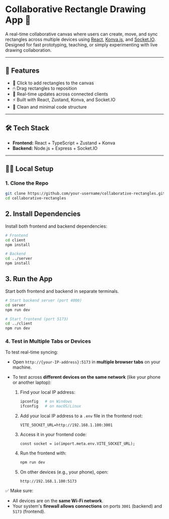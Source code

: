 # Collaborative Rectangle Drawing App 🎨

A real-time collaborative canvas where users can create, move, and sync rectangles across multiple devices using [React](https://reactjs.org/), [Konva.js](https://konvajs.org/), and [Socket.IO](https://socket.io/). Designed for fast prototyping, teaching, or simply experimenting with live drawing collaboration.

---

## 🚀 Features

- 🎯 Click to add rectangles to the canvas
- 🖱 Drag rectangles to reposition
- 📡 Real-time updates across connected clients
- ⚡️ Built with React, Zustand, Konva, and Socket.IO
- 🧠 Clean and minimal code structure

---

## 🛠 Tech Stack

- **Frontend:** React + TypeScript + Zustand + Konva
- **Backend:** Node.js + Express + Socket.IO

---

## 🧑‍💻 Local Setup

### 1. Clone the Repo

```bash
git clone https://github.com/your-username/collaborative-rectangles.git
cd collaborative-rectangles
```
## 2. Install Dependencies
Install both frontend and backend dependencies:

```bash
# Frontend
cd client
npm install

# Backend
cd ../server
npm install
```

## 3. Run the App
Start both frontend and backend in separate terminals.


```bash
# Start backend server (port 4000)
cd server
npm run dev

# Start frontend (port 5173)
cd ../client
npm run dev
```

### 4. Test in Multiple Tabs or Devices

To test real-time syncing:

- Open `http://{your-IP-address}:5173` in **multiple browser tabs** on your machine.
- To test across **different devices on the same network** (like your phone or another laptop):

  1. Find your local IP address:
     ```bash
     ipconfig   # on Windows
     ifconfig   # on macOS/Linux
     ```

  2. Add your local IP address to a `.env` file in the frontend root:
     ```env
     VITE_SOCKET_URL=http://192.168.1.100:3001
     ```

  3. Access it in your frontend code:
     ```tsx
     const socket = io(import.meta.env.VITE_SOCKET_URL);
     ```

  4. Run the frontend with:
     ```bash
     npm run dev
     ```

  5. On other devices (e.g., your phone), open:
     ```
     http://192.168.1.100:5173
     ```

✅ Make sure:
- All devices are on the **same Wi-Fi network**.
- Your system's **firewall allows connections** on ports `3001` (backend) and `5173` (frontend).

